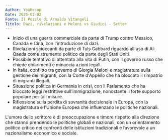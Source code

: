 ```yaml
---
Author: YouRecap
Date: 2025-02-02
Fonte: Il Puzzle di Arnaldo Vitangeli
Titolo: Dazi, rivelazioni e Meloni vs Giudici - Sette+
---
```


- Inizio di una guerra commerciale da parte di Trump contro Messico, Canada e Cina, con l'introduzione di dazi.
- Rivelazioni scioccanti da parte di Tuls Gabbard riguardo all'uso di Al-Qaeda come strumento politico da parte degli Stati Uniti.
- Possibile tentativo di attentato alla vita di Putin, con il governo russo che chiede chiarimenti e minaccia azioni legali.
- In Italia, conflitto tra governo di Giorgia Meloni e magistratura sulla gestione dei migranti, con la Corte d'Appello che ha bloccato il rimpatrio di migranti illegali.
- Situazione politica in Germania in crisi, con il Parlamento che ha bloccato leggi restrittive sull'immigrazione, nonostante il forte supporto popolare per tali misure.
- Riflessione sulla perdita di sovranità decisionale in Europa, con la magistratura e l'Unione Europea che influenzano le politiche nazionali.

L'umore dello scrittore è di preoccupazione e timore rispetto alla direzione che stanno prendendo le politiche globali e nazionali, con un orientamento politico critico nei confronti delle istituzioni tradizionali e favorevole a un nazionalismo economico e sociale.
